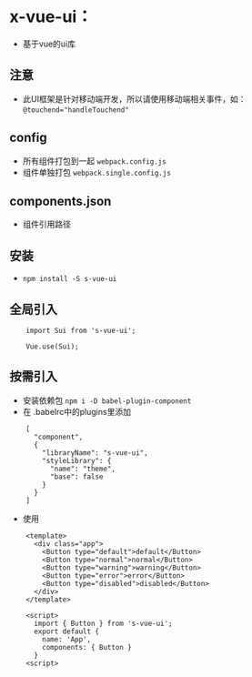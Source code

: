 # x-vue-ui：
- 基于vue的ui库

## 注意
- 此UI框架是针对移动端开发，所以请使用移动端相关事件，如：`@touchend="handleTouchend"`

## config
- 所有组件打包到一起 `webpack.config.js`
- 组件单独打包 `webpack.single.config.js`

## components.json
- 组件引用路径

## 安装
- `npm install -S s-vue-ui`

## 全局引入
```
    import Sui from 's-vue-ui';
    
    Vue.use(Sui);
```
## 按需引入
- 安装依赖包   `npm i -D babel-plugin-component`
- 在 .babelrc中的plugins里添加
```
    [
      "component",
      {
        "libraryName": "s-vue-ui",
        "styleLibrary": {
          "name": "theme",
          "base": false
        }
      }
    ]
```
- 使用
```
    <template>
      <div class="app">
        <Button type="default">default</Button>
        <Button type="normal">normal</Button>
        <Button type="warning">warning</Button>
        <Button type="error">error</Button>
        <Button type="disabled">disabled</Button>
      </div>
    </template>
    
    <script>    
      import { Button } from 's-vue-ui';
      export default {
        name: 'App',
        components: { Button }
      }
    <script>
```
    

